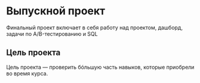 # Выпускной проект

Финальный проект включает в себя работу над проектом, дашборд, задачи по A/B-тестированию и SQL

##  Цель проекта
Цель проекта — проверить бóльшую часть навыков, которые приобрели во время курса. 





